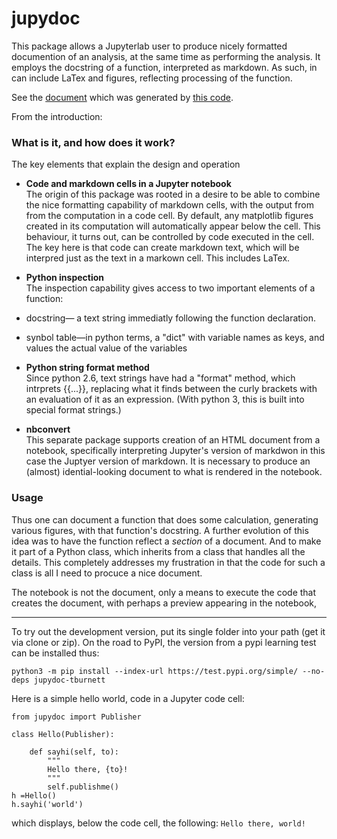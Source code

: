 # jupydoc

This package allows a Jupyterlab user to produce nicely formatted documention of an analysis,
at the same time as performing the analysis.
It employs the docstring of a function, interpreted as markdown. As such, in can include LaTex and figures, reflecting 
processing of the function.

See the [document](https://tburnett.github.io/jupydoc) which was generated by [this code](jupydoc/document.py).

From the introduction:

### What is it, and how does it work?
The key elements that explain the design and operation

* **Code and markdown cells in a Jupyter notebook**<br>
The origin of this package was rooted in a desire to be able to combine the nice formatting capability of
markdown cells, with the output from from the computation in a code cell. By default, any matplotlib
figures created in its computation will automatically appear below the cell. This behaviour, it turns out, can be controlled 
by code executed in the cell. The key here is that code can create markdown text, which will be interpred
just as the text in a markown cell. This includes LaTex.

* **Python inspection**<br>
The inspection capability gives access to two important elements of a function:
 * docstring&mdash; a text string immediatly following the function declaration.
 * synbol table&mdash;in python terms, a "dict" with variable names as keys, and values the actual value of the
variables

* **Python string format method**<br>
Since python 2.6, text strings have had a "format" method, which intrprets {{...}}, replacing what it finds between the
curly brackets with an evaluation of it as an expression. (With python 3, this is built into special format strings.)

* **nbconvert**<br>
This separate package supports creation of an HTML document from a notebook, specifically interpreting Jupyter's version of markdwon
in this case the Juptyer version of markdown. It is necessary to produce an (almost) idential-looking 
document to what is rendered in the notebook.

### Usage

Thus one can document a function that does some calculation, generating various figures,
with that function's docstring. A further evolution of this idea was to have the function reflect
a *section* of a document. And to make it part of a Python class,
which inherits from a class that handles all the details. This completely addresses my frustration
in that the code for such a class is all I need to procuce a nice document.

The notebook is not the document, only a means to execute the code that creates the document, with perhaps a preview
appearing in the notebook, 

---

To try out the development version, put its single folder into your path (get it via clone or zip).
On the road to PyPI, the version from a pypi learning test can be installed thus:
```
python3 -m pip install --index-url https://test.pypi.org/simple/ --no-deps jupydoc-tburnett

```


Here is a simple hello world, code in a Jupyter code cell:

```
from jupydoc import Publisher

class Hello(Publisher):
    
    def sayhi(self, to):
        """
        Hello there, {to}!
        """
        self.publishme()
h =Hello()
h.sayhi('world')
```
which displays, below the code cell, the following:
`Hello there, world!`
